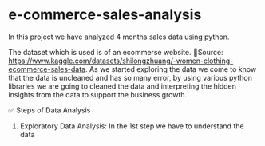 # e-commerce-sales-analysis
In this project we have analyzed 4 months sales data using python.

The dataset which is used is of an ecommerse website.
:rocket:Source: https://www.kaggle.com/datasets/shilongzhuang/-women-clothing-ecommerce-sales-data.
As we started exploring the data we come to know that the data is uncleaned and has so many error, by using various python libraries we are going to cleaned the data and interpreting the hidden insights from the data to support the business growth.

:white_check_mark: Steps of Data Analysis
1. Exploratory Data Analysis: In the 1st step we have to understand the data   
